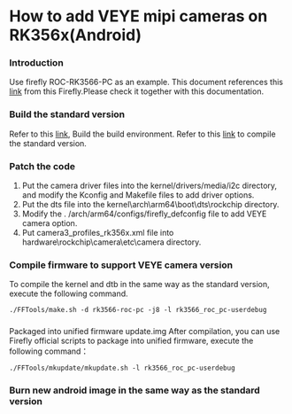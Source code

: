 # How to add VEYE mipi cameras on RK356x(Android)
### Introduction
Use firefly ROC-RK3566-PC as an example.
This document references this [link](https://wiki.t-firefly.com/en/ROC-RK3566-PC/ "link") from this Firefly.Please check it together with this documentation.
### Build the standard version
Refer to this [link](https://wiki.t-firefly.com/en/ROC-RK3566-PC/prepare_compile_android.html "link"), Build the build environment.
Refer to this [link](https://wiki.t-firefly.com/en/ROC-RK3566-PC/compile_android11.0_firmware.html "link") to compile the standard version.
### Patch the code
1. Put the camera driver files into the kernel/drivers/media/i2c directory, and modify the Kconfig and Makefile files to add driver options.
2. Put the dts file into the kernel\arch\arm64\boot\dts\rockchip directory.
3. Modify the . /arch/arm64/configs/firefly_defconfig file to add VEYE camera option.
4. Put camera3_profiles_rk356x.xml file into hardware\rockchip\camera\etc\camera directory.
### Compile firmware to support VEYE camera version
To compile the kernel and dtb in the same way as the standard version, execute the following command.
```
./FFTools/make.sh -d rk3566-roc-pc -j8 -l rk3566_roc_pc-userdebug
```
### 
Packaged into unified firmware update.img
After compilation, you can use Firefly official scripts to package into unified firmware, execute the following command：

`./FFTools/mkupdate/mkupdate.sh -l rk3566_roc_pc-userdebug`

### Burn new android image in the same way as the standard version



